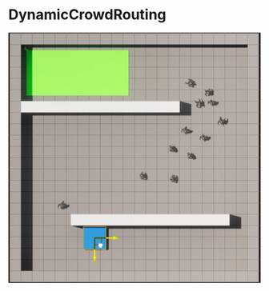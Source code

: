 # DynamicCrowdRouting
[![Video](imgs/MovingGoal.png)](https://drive.google.com/file/d/1mCdjcRqUc-TE6c4OE4SKSzjM2Wq0iK5i/view)

